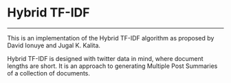 # Hybrid TF-IDF
---

This is an implementation of the Hybrid TF-IDF algorithm as proposed by David Ionuye and Jugal K. Kalita.

Hybrid TF-IDF is designed with twitter data in mind, where document lengths are short. It is an approach to generating Multiple Post Summaries of a collection of documents.
